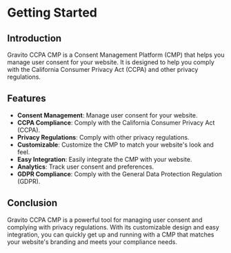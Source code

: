 # Getting Started

## Introduction

Gravito CCPA CMP is a Consent Management Platform (CMP) that helps you manage user consent for your website. It is designed to help you comply with the California Consumer Privacy Act (CCPA) and other privacy regulations.

## Features

- **Consent Management**: Manage user consent for your website.
- **CCPA Compliance**: Comply with the California Consumer Privacy Act (CCPA).
- **Privacy Regulations**: Comply with other privacy regulations.
- **Customizable**: Customize the CMP to match your website's look and feel.
- **Easy Integration**: Easily integrate the CMP with your website.
- **Analytics**: Track user consent and preferences.
- **GDPR Compliance**: Comply with the General Data Protection Regulation (GDPR).

## Conclusion

Gravito CCPA CMP is a powerful tool for managing user consent and complying with privacy regulations. With its customizable design and easy integration, you can quickly get up and running with a CMP that matches your website's branding and meets your compliance needs.
